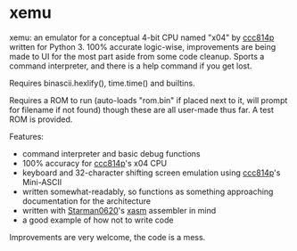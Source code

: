 # xemu
xemu: an emulator for a conceptual 4-bit CPU named "x04" by [ccc814p](https://github.com/ccc814p) written for Python 3. 100% accurate logic-wise, improvements are being made to UI for the most part aside from some code cleanup. Sports a command interpreter, and there is a help command if you get lost.

Requires binascii.hexlify(), time.time() and builtins. 

Requires a ROM to run (auto-loads "rom.bin" if placed next to it, will prompt for filename if not found) though these are all user-made thus far. A test ROM is provided.

Features:
- command interpreter and basic debug functions
- 100% accuracy for [ccc814p](https://github.com/ccc814p)'s x04 CPU
- keyboard and 32-character shifting screen emulation using [ccc814p](https://github.com/ccc814p)'s Mini-ASCII
- written somewhat-readably, so functions as something approaching documentation for the architecture
- written with [Starman0620](https://github.com/Starman0620)'s [xasm](https://github.com/Starman0620/xasm) assembler in mind
- a good example of how not to write code

Improvements are very welcome, the code is a mess.

